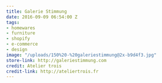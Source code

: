 ```yaml
---
title: Galerie Stimmung
date: 2016-09-09 06:54:00 Z
tags:
- homewares
- furniture
- shopify
- e-commerce
- design
image: "/uploads/150%20-%20galeriestimmung@2x-b9d4f3.jpg"
store-link: http://galeriestimmung.com
credit: Atelier trois
credit-link: http://ateliertrois.fr
---
```


